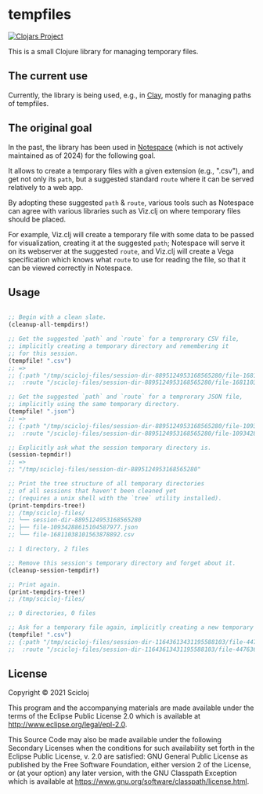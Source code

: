 # tempfiles

[![Clojars Project](https://img.shields.io/clojars/v/org.scicloj/tempfiles.svg)](https://clojars.org/org.scicloj/tempfiles)

This is a small Clojure library for managing temporary files.

## The current use
Currently, the library is being used, e.g., in [Clay](https://scicloj.github.io/clay/), mostly for managing paths of tempfiles.

## The original goal
In the past, the library has been used in [Notespace](https://github.com/scicloj/notespace) (which is not actively maintained as of 2024) for the following goal.

It allows to create a temporary files with a given extension (e.g., ".csv"), and get not only its `path`, but a suggested standard `route` where it can be served relatively to a web app.

By adopting these suggested `path` & `route`, various tools such as Notespace can agree with various libraries such as Viz.clj on where temporary files should be placed.

For example, Viz.clj will create a temporary file with some data to be passed for visualization, creating it at the suggested `path`; Notespace will serve it on its webserver at the suggested `route`, and Viz.clj will create a Vega specification which knows what `route` to use for reading the file, so that it can be viewed correctly in Notespace.

## Usage

```clj

;; Begin with a clean slate.
(cleanup-all-tempdirs!)

;; Get the suggested `path` and `route` for a temprorary CSV file,
;; implicitly creating a temporary directory and remembering it
;; for this session.
(tempfile! ".csv")
;; =>
;; {:path "/tmp/scicloj-files/session-dir-8895124953168565280/file-16811038101563878892.csv",
;;  :route "/scicloj-files/session-dir-8895124953168565280/file-16811038101563878892.csv"}

;; Get the suggested `path` and `route` for a temprorary JSON file,
;; implicitly using the same temporary directory.
(tempfile! ".json")
;; =>
;; {:path "/tmp/scicloj-files/session-dir-8895124953168565280/file-10934288615104587977.json",
;;  :route "/scicloj-files/session-dir-8895124953168565280/file-10934288615104587977.json"}

;; Explicitly ask what the session temporary directory is.
(session-tepmdir!)
;; =>
;; "/tmp/scicloj-files/session-dir-8895124953168565280"

;; Print the tree structure of all temporary directories
;; of all sessions that haven't been cleaned yet
;; (requires a unix shell with the `tree` utility installed).
(print-tempdirs-tree!)
;; /tmp/scicloj-files/
;; └── session-dir-8895124953168565280
;; ├── file-10934288615104587977.json
;; └── file-16811038101563878892.csv

;; 1 directory, 2 files

;; Remove this session's temporary directory and forget about it.
(cleanup-session-tempdir!)

;; Print again.
(print-tempdirs-tree!)
;; /tmp/scicloj-files/

;; 0 directories, 0 files

;; Ask for a temporary file again, implicitly creating a new temporary directory.
(tempfile! ".csv")
;; {:path "/tmp/scicloj-files/session-dir-11643613431195588103/file-4476361447723718604.csv",
;;  :route "/scicloj-files/session-dir-11643613431195588103/file-4476361447723718604.csv"}
```

## License

Copyright © 2021 Scicloj

This program and the accompanying materials are made available under the
terms of the Eclipse Public License 2.0 which is available at
http://www.eclipse.org/legal/epl-2.0.

This Source Code may also be made available under the following Secondary
Licenses when the conditions for such availability set forth in the Eclipse
Public License, v. 2.0 are satisfied: GNU General Public License as published by
the Free Software Foundation, either version 2 of the License, or (at your
option) any later version, with the GNU Classpath Exception which is available
at https://www.gnu.org/software/classpath/license.html.
